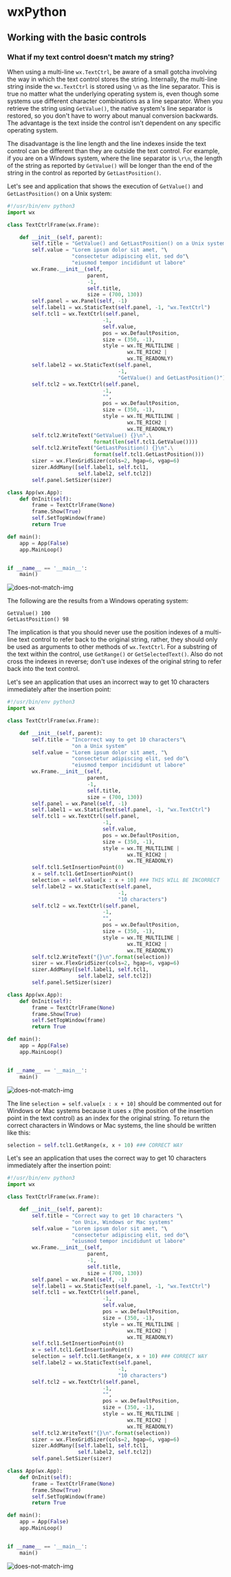 # wxPython

## Working with the basic controls

### What if my text control doesn't match my string?

When using a multi-line `wx.TextCtrl`, be aware of a small gotcha 
involving the way in which the text control stores the string. 
Internally, the multi-line string inside the `wx.TextCtrl` is stored 
using `\n` as the line separator. This is true no matter what the 
underlying operating system is, even though some systems use different 
character combinations as a line separator. When you retrieve the string 
using `GetValue()`, the native system's line separator is restored, so 
you don't have to worry about manual conversion backwards. The advantage 
is the text inside the control isn't dependent on any specific operating 
system.

The disadvantage is the line length and the line indexes inside the text 
control can be different than they are outside the text control. For 
example, if you are on a Windows system, where the line separator 
is `\r\n`, the length of the string as reported by `GetValue()` will be 
longer than the end of the string in the control as reported 
by `GetLastPosition()`.

Let's see and application that shows the execution of `GetValue()` 
and `GetLastPosition()` on a Unix system:

```python
#!/usr/bin/env python3
import wx

class TextCtrlFrame(wx.Frame):

    def __init__(self, parent):
        self.title = "GetValue() and GetLastPosition() on a Unix system"
        self.value = "Lorem ipsum dolor sit amet, "\
                     "consectetur adipiscing elit, sed do"\
                     "eiusmod tempor incididunt ut labore"
        wx.Frame.__init__(self, 
                          parent, 
                          -1, 
                          self.title, 
                          size = (700, 130))
        self.panel = wx.Panel(self, -1)
        self.label1 = wx.StaticText(self.panel, -1, "wx.TextCtrl")
        self.tcl1 = wx.TextCtrl(self.panel, 
                               -1, 
                               self.value, 
                               pos = wx.DefaultPosition, 
                               size = (350, -1), 
                               style = wx.TE_MULTILINE | 
                                       wx.TE_RICH2 | 
                                       wx.TE_READONLY)
        self.label2 = wx.StaticText(self.panel, 
                                    -1, 
                                    "GetValue() and GetLastPosition()")
        self.tcl2 = wx.TextCtrl(self.panel, 
                               -1, 
                               "", 
                               pos = wx.DefaultPosition, 
                               size = (350, -1), 
                               style = wx.TE_MULTILINE | 
                                       wx.TE_RICH2 | 
                                       wx.TE_READONLY)
        self.tcl2.WriteText("GetValue() {}\n".\
                            format(len(self.tcl1.GetValue())))
        self.tcl2.WriteText("GetLastPosition() {}\n".\
                            format(self.tcl1.GetLastPosition()))
        sizer = wx.FlexGridSizer(cols=2, hgap=6, vgap=6)
        sizer.AddMany([self.label1, self.tcl1, 
                       self.label2, self.tcl2])
        self.panel.SetSizer(sizer)

class App(wx.App):
    def OnInit(self):
        frame = TextCtrlFrame(None)
        frame.Show(True)
        self.SetTopWindow(frame)
        return True

def main():
    app = App(False)
    app.MainLoop()


if __name__ == '__main__':
    main()
```

![does-not-match-img](files/23-wxpython-basic-controls-text-does-not-match-string-a.png)

The following are the results from a Windows operating system:

```
GetValue() 100
GetLastPosition() 98
```

The implication is that you should never use the position indexes of a 
multi-line text control to refer back to the original string, rather, 
they should only be used as arguments to other methods of `wx.TextCtrl`. 
For a substring of the text within the control, use `GetRange()` 
or `GetSelectedText()`. Also do not cross the indexes in reverse; don't 
use indexes of the original string to refer back into the text control.

Let's see an application that uses an incorrect way to get 10 characters 
immediately after the insertion point:

```python
#!/usr/bin/env python3
import wx

class TextCtrlFrame(wx.Frame):

    def __init__(self, parent):
        self.title = "Incorrect way to get 10 characters"\
                     "on a Unix system"
        self.value = "Lorem ipsum dolor sit amet, "\
                     "consectetur adipiscing elit, sed do"\
                     "eiusmod tempor incididunt ut labore"
        wx.Frame.__init__(self, 
                          parent, 
                          -1, 
                          self.title, 
                          size = (700, 130))
        self.panel = wx.Panel(self, -1)
        self.label1 = wx.StaticText(self.panel, -1, "wx.TextCtrl")
        self.tcl1 = wx.TextCtrl(self.panel, 
                               -1, 
                               self.value, 
                               pos = wx.DefaultPosition, 
                               size = (350, -1), 
                               style = wx.TE_MULTILINE | 
                                       wx.TE_RICH2 | 
                                       wx.TE_READONLY)
        self.tcl1.SetInsertionPoint(0)
        x = self.tcl1.GetInsertionPoint()
        selection = self.value[x : x + 10] ### THIS WILL BE INCORRECT
        self.label2 = wx.StaticText(self.panel, 
                                    -1, 
                                    "10 characters")
        self.tcl2 = wx.TextCtrl(self.panel, 
                               -1, 
                               "", 
                               pos = wx.DefaultPosition, 
                               size = (350, -1), 
                               style = wx.TE_MULTILINE | 
                                       wx.TE_RICH2 | 
                                       wx.TE_READONLY)
        self.tcl2.WriteText("{}\n".format(selection))
        sizer = wx.FlexGridSizer(cols=2, hgap=6, vgap=6)
        sizer.AddMany([self.label1, self.tcl1, 
                       self.label2, self.tcl2])
        self.panel.SetSizer(sizer)

class App(wx.App):
    def OnInit(self):
        frame = TextCtrlFrame(None)
        frame.Show(True)
        self.SetTopWindow(frame)
        return True

def main():
    app = App(False)
    app.MainLoop()


if __name__ == '__main__':
    main()
```

![does-not-match-img](files/23-wxpython-basic-controls-text-does-not-match-string-b.png)

The line `selection = self.value[x : x + 10]` should be commented out 
for Windows or Mac systems because it uses `x` (the position of the 
insertion point in the text control) as an index for the original 
string. To return the correct characters in Windows or Mac systems,
the line should be written like this:

```python
selection = self.tcl1.GetRange(x, x + 10) ### CORRECT WAY
```

Let's see an application that uses the correct way to get 10 characters 
immediately after the insertion point:

```python
#!/usr/bin/env python3
import wx

class TextCtrlFrame(wx.Frame):

    def __init__(self, parent):
        self.title = "Correct way to get 10 characters "\
                     "on Unix, Windows or Mac systems"
        self.value = "Lorem ipsum dolor sit amet, "\
                     "consectetur adipiscing elit, sed do"\
                     "eiusmod tempor incididunt ut labore"
        wx.Frame.__init__(self, 
                          parent, 
                          -1, 
                          self.title, 
                          size = (700, 130))
        self.panel = wx.Panel(self, -1)
        self.label1 = wx.StaticText(self.panel, -1, "wx.TextCtrl")
        self.tcl1 = wx.TextCtrl(self.panel, 
                               -1, 
                               self.value, 
                               pos = wx.DefaultPosition, 
                               size = (350, -1), 
                               style = wx.TE_MULTILINE | 
                                       wx.TE_RICH2 | 
                                       wx.TE_READONLY)
        self.tcl1.SetInsertionPoint(0)
        x = self.tcl1.GetInsertionPoint()
        selection = self.tcl1.GetRange(x, x + 10) ### CORRECT WAY
        self.label2 = wx.StaticText(self.panel, 
                                    -1, 
                                    "10 characters")
        self.tcl2 = wx.TextCtrl(self.panel, 
                               -1, 
                               "", 
                               pos = wx.DefaultPosition, 
                               size = (350, -1), 
                               style = wx.TE_MULTILINE | 
                                       wx.TE_RICH2 | 
                                       wx.TE_READONLY)
        self.tcl2.WriteText("{}\n".format(selection))
        sizer = wx.FlexGridSizer(cols=2, hgap=6, vgap=6)
        sizer.AddMany([self.label1, self.tcl1, 
                       self.label2, self.tcl2])
        self.panel.SetSizer(sizer)

class App(wx.App):
    def OnInit(self):
        frame = TextCtrlFrame(None)
        frame.Show(True)
        self.SetTopWindow(frame)
        return True

def main():
    app = App(False)
    app.MainLoop()


if __name__ == '__main__':
    main()
```

![does-not-match-img](files/23-wxpython-basic-controls-text-does-not-match-string-c.png)
